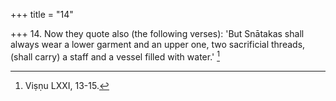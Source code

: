 +++
title = "14"

+++
14. Now they quote also (the following verses): 'But Snātakas shall always wear a lower garment and an upper one, two sacrificial threads, (shall carry) a staff and a vessel filled with water.' [^12] 


[^12]:  Viṣṇu LXXI, 13-15.
